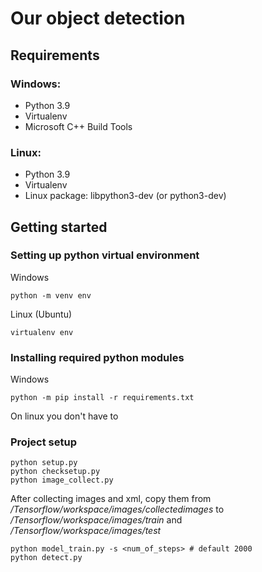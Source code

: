 # Our object detection
## Requirements
### Windows:
* Python 3.9
* Virtualenv
* Microsoft C++ Build Tools
### Linux:
* Python 3.9
* Virtualenv
* Linux package: libpython3-dev (or python3-dev)
## Getting started
### Setting up python virtual environment
Windows
```
python -m venv env
```
Linux (Ubuntu)
```
virtualenv env
```
### Installing required python modules
Windows
```
python -m pip install -r requirements.txt
```
On linux you don't have to
### Project setup
```
python setup.py
python checksetup.py
python image_collect.py
```
After collecting images and xml, copy them from _/Tensorflow/workspace/images/collectedimages_ to _/Tensorflow/workspace/images/train_ and _/Tensorflow/workspace/images/test_
```
python model_train.py -s <num_of_steps> # default 2000
python detect.py
```